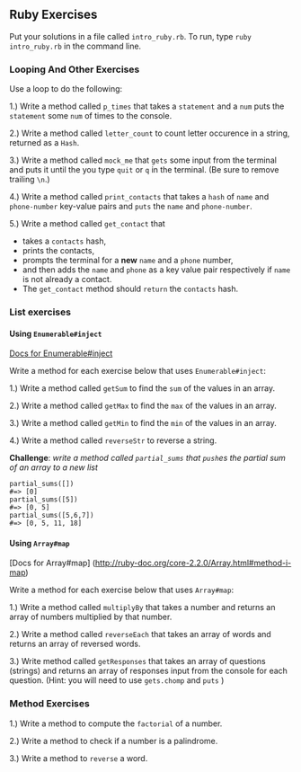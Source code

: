 ## Ruby Exercises

Put your solutions in a file called `intro_ruby.rb`. To run, type `ruby intro_ruby.rb` in the command line.

### Looping And Other Exercises

Use a loop to do  the following:

1.) Write a method called `p_times` that takes a `statement` and a `num` puts the `statement` some `num` of times to the console.

2.) Write a method called `letter_count` to count letter occurence in a string, returned as a `Hash`.

3.) Write a method called `mock_me` that `gets` some input from the terminal and puts it until the you type `quit` or `q` in the terminal. (Be sure to remove trailing `\n`.)

4.) Write a method called `print_contacts` that takes a `hash` of `name` and `phone-number` key-value pairs and `puts` the `name` and `phone-number`.

5.) Write a method called `get_contact` that

* takes a `contacts` hash,
* prints the contacts,
* prompts the terminal for a **new** `name` and a `phone` number,
* and then adds the `name` and `phone` as a key value pair respectively if `name` is not already a contact.
* The `get_contact` method should `return` the `contacts` hash.

### List exercises

#### Using `Enumerable#inject`
[Docs for Enumerable#inject](http://ruby-doc.org/core-2.2.0/Enumerable.html#method-i-inject)

Write a method for each exercise below that uses `Enumerable#inject`:

1.) Write a method called `getSum` to find the `sum` of the values in an array.

2.) Write a method called `getMax` to find the `max` of the values in an array.

3.) Write a method called `getMin` to find the `min` of the values in an array.

4.) Write a method called `reverseStr` to reverse a string.

**Challenge**: *write a method called `partial_sums` that `push`es the partial sum of an array to a new list*

```
partial_sums([])
#=> [0]
partial_sums([5])
#=> [0, 5]
partial_sums([5,6,7])
#=> [0, 5, 11, 18]
```

#### Using `Array#map`
[Docs for Array#map] (http://ruby-doc.org/core-2.2.0/Array.html#method-i-map)

Write a method for each exercise below that uses `Array#map`:

1.)  Write a method called `multiplyBy` that takes a number and returns an array of numbers multiplied by that number.

2.)  Write a method called `reverseEach` that takes an array of words and returns an array of reversed words.

3.)  Write method called `getResponses` that takes an array of questions (strings) and returns an array of responses input from the console for each question. (Hint: you will need to use `gets.chomp` and `puts` )

### Method Exercises

1.) Write a method to compute the `factorial` of a number.

2.) Write a method to check if a number is a palindrome.

3.) Write a method to `reverse` a word.
